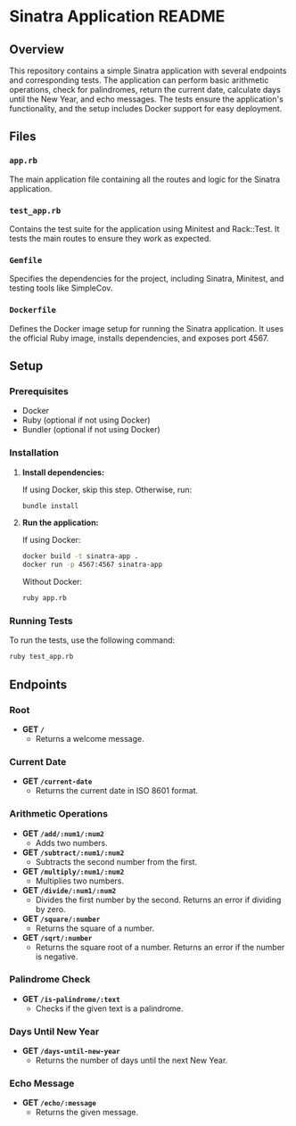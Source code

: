
# Sinatra Application README

## Overview

This repository contains a simple Sinatra application with several endpoints and corresponding tests. The application can perform basic arithmetic operations, check for palindromes, return the current date, calculate days until the New Year, and echo messages. The tests ensure the application's functionality, and the setup includes Docker support for easy deployment.

## Files

### `app.rb`

The main application file containing all the routes and logic for the Sinatra application.

### `test_app.rb`

Contains the test suite for the application using Minitest and Rack::Test. It tests the main routes to ensure they work as expected.

### `Gemfile`

Specifies the dependencies for the project, including Sinatra, Minitest, and testing tools like SimpleCov.

### `Dockerfile`

Defines the Docker image setup for running the Sinatra application. It uses the official Ruby image, installs dependencies, and exposes port 4567.

## Setup

### Prerequisites

- Docker
- Ruby (optional if not using Docker)
- Bundler (optional if not using Docker)

### Installation

1. **Install dependencies:**

   If using Docker, skip this step. Otherwise, run:

   ```sh
   bundle install
   ```

2. **Run the application:**

   If using Docker:

   ```sh
   docker build -t sinatra-app .
   docker run -p 4567:4567 sinatra-app
   ```

   Without Docker:

   ```sh
   ruby app.rb
   ```

### Running Tests

To run the tests, use the following command:

```sh
ruby test_app.rb
```

## Endpoints

### Root

- **GET `/`**
  - Returns a welcome message.

### Current Date

- **GET `/current-date`**
  - Returns the current date in ISO 8601 format.

### Arithmetic Operations

- **GET `/add/:num1/:num2`**
  - Adds two numbers.
- **GET `/subtract/:num1/:num2`**
  - Subtracts the second number from the first.
- **GET `/multiply/:num1/:num2`**
  - Multiplies two numbers.
- **GET `/divide/:num1/:num2`**
  - Divides the first number by the second. Returns an error if dividing by zero.
- **GET `/square/:number`**
  - Returns the square of a number.
- **GET `/sqrt/:number`**
  - Returns the square root of a number. Returns an error if the number is negative.

### Palindrome Check

- **GET `/is-palindrome/:text`**
  - Checks if the given text is a palindrome.

### Days Until New Year

- **GET `/days-until-new-year`**
  - Returns the number of days until the next New Year.

### Echo Message

- **GET `/echo/:message`**
  - Returns the given message.
